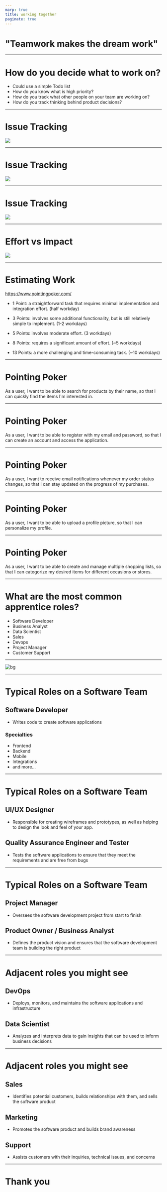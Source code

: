 ```yaml
---
marp: true
title: working together
paginate: true
---
```


# "Teamwork makes the dream work"

---
# How do you decide what to work on?

* Could use a simple Todo list
* How do you know what is high priority?
* How do you track what other people on your team are working on?
* How do you track thinking behind product decisions?

---

# Issue Tracking

![](./github-issues.png)

---
# Issue Tracking

![](./github-issue.png)

---
# Issue Tracking

![](./github-closing-keywords.png)


---

# Effort vs Impact

![](./action-priority-matrix-2.webp)

---
# Estimating Work
https://www.pointingpoker.com/

- 1 Point: a straightforward task that requires minimal implementation and integration effort. (half workday)

- 3 Points: involves some additional functionality, but is still relatively simple to implement. (1-2 workdays)

- 5 Points: involves moderate effort. (3 workdays)

- 8 Points: requires a significant amount of effort. (~5 workdays)

- 13 Points: a more challenging and time-consuming task. (~10 workdays)

---
# Pointing Poker

As a user, I want to be able to search for products by their name, so that I can quickly find the items I'm interested in.

---

# Pointing Poker

As a user, I want to be able to register with my email and password, so that I can create an account and access the application.

---
# Pointing Poker

As a user, I want to receive email notifications whenever my order status changes, so that I can stay updated on the progress of my purchases.

---
# Pointing Poker

As a user, I want to be able to upload a profile picture, so that I can personalize my profile.

---
# Pointing Poker

As a user, I want to be able to create and manage multiple shopping lists, so that I can categorize my desired items for different occasions or stores.

---
# What are the most common apprentice roles?

* Software Developer
* Business Analyst
* Data Scientist
* Sales
* Devops
* Project Manager
* Customer Support

---

![bg](./placements.svg)

---
# Typical Roles on a Software Team

## Software Developer
* Writes code to create software applications

### Specialties
* Frontend
* Backend
* Mobile
* Integrations
* and more...

---

# Typical Roles on a Software Team

## UI/UX Designer
* Responsible for creating wireframes and prototypes, as well as helping to design the look and feel of your app.

## Quality Assurance Engineer and Tester
* Tests the software applications to ensure that they meet the requirements and are free from bugs


---

# Typical Roles on a Software Team

## Project Manager
* Oversees the software development project from start to finish

## Product Owner / Business Analyst
* Defines the product vision and ensures that the software development team is building the right product

---
# Adjacent roles you might see

## DevOps
* Deploys, monitors, and maintains the software applications and infrastructure

## Data Scientist
* Analyzes and interprets data to gain insights that can be used to inform business decisions

---

# Adjacent roles you might see

## Sales
* Identifies potential customers, builds relationships with them, and sells the software product

## Marketing
* Promotes the software product and builds brand awareness

## Support
* Assists customers with their inquiries, technical issues, and concerns

---

# Thank you


